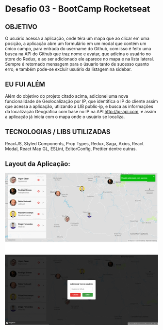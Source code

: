 # Desafio 03 - BootCamp Rocketseat

## OBJETIVO

O usuário acessa a aplicação, onde téra um mapa que ao clicar em uma posição, a aplicação abre um formulário em um modal que contém um único campo, para entrada do username do Github, com isso é feito uma busca na API do Github que traz nome e avatar, que adicina o usuário no store do Redux, e ao ser adicionado ele aparece no mapa e na lista lateral. Sempre é retornado mensagem para o úsuario tanto de sucesso quanto erro, e também pode-se excluir usuário da listagem na sidebar.

## EU FUI ALÉM

Além do objetivo do projeto citado acima, adicionei uma nova funcionalidade de Geolocalização por IP, que identifica o IP do cliente assim que acessa a aplicação, utlizando a LIB public-ip, e busca as informações da localização Geografica com base no IP na API http://ip-api.com, e assim a aplicação já inicia com o mapa onde o usuário se localiza.

## TECNOLOGIAS / LIBS UTILIZADAS

ReactJS, Styled Components, Prop Types, Redux, Saga, Axios, React Modal, React Map GL, ESLint, EditorConfig, Prettier dentre outras.

## Layout da Aplicação:

![Listagem](/assets/listagem.png)
![Novo](/assets/novo.PNG)

